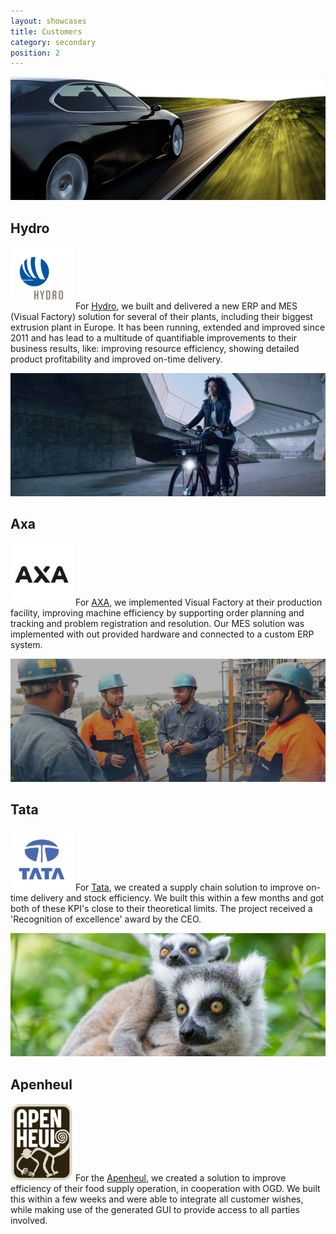 ```yaml
---
layout: showcases
title: Customers
category: secondary
position: 2
---
```



![](/assets/companies/hydro.jpg)

## Hydro

<a href="https://hydro.com" rel="external"><img src="/assets/logos/hydro.png" alt="Logo Hydro" title="Logo Hydro" height="100" width="100"></a>
For [Hydro](https://hydro.co), we built and delivered a new ERP and MES (Visual Factory) solution for several of their plants, including their biggest extrusion plant in Europe. It has been running, extended and improved since 2011 and has lead to a multitude of quantifiable improvements to their business results, like: improving resource efficiency, showing detailed product profitability and improved on-time delivery.


![](/assets/companies/axa.jpg)

## Axa
  
<a href="https://www.axasecurity.com/" rel="external"><img src="/assets/logos/axa.png" alt="Logo Axa" title="Logo Axa" height="100" width="100"></a>
For [AXA](https://www.axasecurity.com/), we implemented Visual Factory at their production facility, improving machine efficiency by supporting order planning and tracking and problem registration and resolution. Our MES solution was implemented with out provided hardware and connected to a custom ERP system.


![](/assets/companies/tata.jpg)

## Tata

<a href="https://www.tatasteel.nl/" rel="external"><img src="/assets/logos/tata.png" alt="Logo Tata" title="Logo Tata" height="100" width="100"></a>
For [Tata](https://www.tatasteel.nl/), we created a supply chain solution to improve on-time delivery and stock efficiency. We built this within a few months and got both of these KPI's close to their theoretical limits. The project received a 'Recognition of excellence' award by the CEO.


![](/assets/companies/apenheul.jpg)

## Apenheul
	
<a href="https://www.apenheul.nl/" rel="external"><img src="/assets/logos/Logo_Apenheul.jpg" alt="Logo Apenheul" title="Logo Apenheul" height="125" width="100"></a>
For the [Apenheul](https://www.apenheul.nl/), we created a solution to improve efficiency of their food supply operation, in cooperation with OGD. We built this within a few weeks and were able to integrate all customer wishes, while making use of the generated GUI to provide access to all parties involved.
